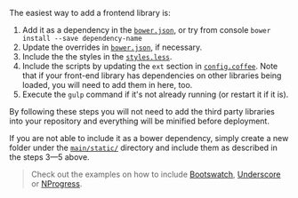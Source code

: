 The easiest way to add a frontend library is:

1. Add it as a dependency in the
   [`bower.json`](https://github.com/gae-init/gae-init/blob/master/bower.json), or try from console `bower install --save dependency-name`
2. Update the overrides in [`bower.json`](https://github.com/gae-init/gae-init/blob/master/bower.json), if necessary.
3. Include the the styles in the
   [`styles.less`](https://github.com/gae-init/gae-init/blob/master/main/static/src/style/style.less).
4. Include the scripts by updating the `ext` section in
   [`config.coffee`](https://github.com/gae-init/gae-init/blob/master/gulp/config.coffee). Note that if your front-end library has dependencies on other libraries being loaded, you will need to add them in here, too. 
5. Execute the `gulp` command if it's not already running (or restart it if it is).

By following these steps you will not need to add the third party libraries
into your repository and everything will be minified before deployment.

If you are not able to include it as a bower dependency, simply create a new
folder under the
[`main/static/`](https://github.com/gae-init/gae-init/tree/master/main/static)
directory and include them as described in the steps 3—5 above.

> Check out the examples on how to include
[Bootswatch](https://github.com/gae-init/gae-init/pull/360/files),
[Underscore](https://github.com/gae-init/gae-init/pull/438/files) or
[NProgress](https://github.com/gae-init/gae-init/pull/437/files).
